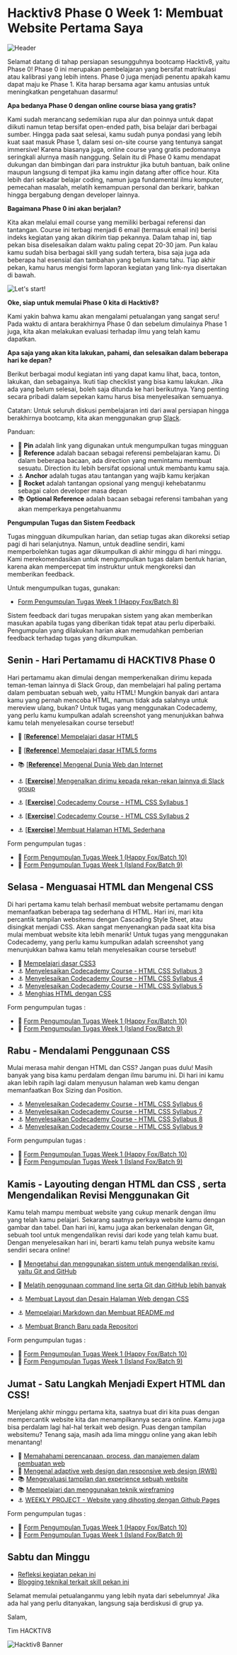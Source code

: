 # Hacktiv8 Phase 0 Week 1: Membuat Website Pertama Saya

![Header](assets/header-w1.jpg)

Selamat datang di tahap persiapan sesungguhnya bootcamp Hacktiv8, yaitu Phase 0! Phase 0 ini merupakan pembelajaran yang bersifat matrikulasi atau kalibrasi yang lebih intens. Phase 0 juga menjadi penentu apakah kamu dapat maju ke Phase 1. Kita harap bersama agar kamu antusias untuk meningkatkan pengetahuan dasarmu!

**Apa bedanya Phase 0 dengan online course biasa yang gratis?**

Kami sudah merancang sedemikian rupa alur dan poinnya untuk dapat diikuti namun tetap bersifat open-ended path, bisa belajar dari berbagai sumber. Hingga pada saat selesai, kamu sudah punya pondasi yang lebih kuat saat masuk Phase 1, dalam sesi on-site course yang tentunya sangat immersive! Karena biasanya juga, online course yang gratis pedomannya seringkali alurnya masih nanggung. Selain itu di Phase 0 kamu mendapat dukungan dan bimbingan dari para instruktur jika butuh bantuan, baik online maupun langsung di tempat jika kamu ingin datang after office hour. Kita lebih dari sekadar belajar coding, namun juga fundamental ilmu komputer, pemecahan masalah, melatih kemampuan personal dan berkarir, bahkan hingga bergabung dengan developer lainnya.

**Bagaimana Phase 0 ini akan berjalan?**

Kita akan melalui email course yang memiliki berbagai referensi dan tantangan. Course ini terbagi menjadi 6 email (termasuk email ini) berisi indeks kegiatan yang akan dikirim tiap pekannya. Dalam tahap ini, tiap pekan bisa diselesaikan dalam waktu paling cepat 20-30 jam. Pun kalau kamu sudah bisa berbagai skill yang sudah tertera, bisa saja juga ada beberapa hal esensial dan tambahan yang belum kamu tahu. Tiap akhir pekan, kamu harus mengisi form laporan kegiatan yang link-nya disertakan di bawah.

![Let's start!](assets/start.png)

**Oke, siap untuk memulai Phase 0 kita di Hacktiv8?**

Kami yakin bahwa kamu akan mengalami petualangan yang sangat seru! Pada waktu di antara berakhirnya Phase 0 dan sebelum dimulainya Phase 1 juga, kita akan melakukan evaluasi terhadap ilmu yang telah kamu dapatkan.

**Apa saja yang akan kita lakukan, pahami, dan selesaikan dalam beberapa hari ke depan?**

Berikut berbagai modul kegiatan inti yang dapat kamu lihat, baca, tonton, lakukan, dan sebagainya. Ikuti tiap checklist yang bisa kamu lakukan. Jika ada yang belum selesai, boleh saja ditunda ke hari berikutnya. Yang penting secara pribadi dalam sepekan kamu harus bisa menyelesaikan semuanya.

Catatan: Untuk seluruh diskusi pembelajaran inti dari awal persiapan hingga berakhirnya bootcamp, kita akan menggunakan grup [Slack](https://slack.com/).

Panduan:
- :pushpin: **Pin** adalah link yang digunakan untuk mengumpulkan tugas mingguan
- :notebook_with_decorative_cover: **Reference** adalah bacaan sebagai referensi pembelajaran kamu. Di dalam beberapa bacaan, ada direction yang memintamu membuat sesuatu. Direction itu lebih bersifat opsional untuk membantu kamu saja.
- :anchor: **Anchor** adalah tugas atau tantangan yang wajib kamu kerjakan
- :rocket: **Rocket** adalah tantangan opsional yang menguji kehebatanmu sebagai calon developer masa depan
- :books: **Optional Reference** adalah bacaan sebagai referensi tambahan yang akan memperkaya pengetahuanmu

**Pengumpulan Tugas dan Sistem Feedback**

Tugas mingguan dikumpulkan harian, dan setiap tugas akan dikoreksi setiap pagi di hari selanjutnya. Namun, untuk deadline sendiri, kami memperbolehkan tugas agar dikumpulkan di akhir minggu di hari minggu. Kami merekomendasikan untuk mengumpulkan tugas dalam bentuk harian, karena akan mempercepat tim instruktur untuk mengkoreksi dan memberikan feedback.

Untuk mengumpulkan tugas, gunakan:
- [Form Pengumpulan Tugas Week 1 (Happy Fox/Batch 8)](https://airtable.com/shrjeGiTE4tXSkkO8)

Sistem feedback dari tugas merupakan sistem yang akan memberikan masukan apabila tugas yang diberikan tidak tepat atau perlu diperbaiki. Pengumpulan yang dilakukan harian akan memudahkan pemberian feedback terhadap tugas yang dikumpulkan.

## Senin - Hari Pertamamu di HACKTIV8 Phase 0
Hari pertamamu akan dimulai dengan memperkenalkan dirimu kepada teman-teman lainnya di Slack Group, dan
membelajari hal paling pertama dalam pembuatan sebuah web, yaitu HTML! Mungkin banyak dari antara kamu
yang pernah mencoba HTML, namun tidak ada salahnya untuk mereview ulang, bukan? Untuk tugas yang menggunakan Codecademy, yang perlu kamu kumpulkan adalah screenshot yang menunjukkan bahwa kamu telah menyelesaikan course tersebut!


- :notebook_with_decorative_cover:
[[**Reference**] Mempelajari dasar HTML5](https://github.com/hacktiv8/phase-0-activities/blob/master/modules/html5-basics.md)
- :notebook_with_decorative_cover:
[[**Reference**] Mempelajari dasar HTML5 forms](https://github.com/hacktiv8/phase-0-activities/blob/master/modules/html5-forms-basics.md)
- :books:
[[**Reference**] Mengenal Dunia Web dan Internet](https://github.com/hacktiv8/phase-0-activities/blob/master/modules/internet-web.md)

- :anchor:
[[**Exercise**] Mengenalkan dirimu kepada rekan-rekan lainnya di Slack group](https://github.com/hacktiv8/phase-0-activities/blob/master/modules/introduce-yourself.md)
- :anchor:
[[**Exercise**] Codecademy Course - HTML CSS Syllabus 1](https://www.codecademy.com/learn/learn-html-css)
- :anchor:
[[**Exercise**] Codecademy Course - HTML CSS Syllabus 2](https://www.codecademy.com/learn/learn-html-css)
- :anchor:
[[**Exercise**] Membuat Halaman HTML Sederhana](modules/anchor-laman-web-pertamaku.md)

Form pengumpulan tugas :
- :pushpin: [Form Pengumpulan Tugas Week 1 (Happy Fox/Batch 10)](https://airtable.com/shr0WqXAUiXJh2j9e)
- :pushpin: [Form Pengumpulan Tugas Week 1 (Island Fox/Batch 9)](https://airtable.com/shrNVPQdGjNIR1FS8)

## Selasa - Menguasai HTML dan Mengenal CSS
Di hari pertama kamu telah berhasil membuat website pertamamu dengan memanfaatkan beberapa tag sederhana di HTML. Hari ini, mari kita percantik tampilan websitemu dengan Cascading Style Sheet, atau disingkat menjadi CSS. Akan sangat menyenangkan pada saat kita bisa mulai membuat website kita lebih menarik! Untuk tugas yang menggunakan Codecademy, yang perlu kamu kumpulkan adalah screenshot yang menunjukkan bahwa kamu telah menyelesaikan course tersebut!

- :notebook_with_decorative_cover:
[Mempelajari dasar CSS3](https://github.com/hacktiv8/phase-0-activities/blob/master/modules/css3-basics.md)
- :anchor:
[Menyelesaikan Codecademy Course - HTML CSS Syllabus 3](https://www.codecademy.com/learn/learn-html-css)
- :anchor:
[Menyelesaikan Codecademy Course - HTML CSS Syllabus 4](https://www.codecademy.com/learn/learn-html-css)
- :anchor:
[Menyelesaikan Codecademy Course - HTML CSS Syllabus 5](https://www.codecademy.com/learn/learn-html-css)
- :anchor:
[Menghias HTML dengan CSS](modules/anchor-css-selector-and-styling.md)

Form pengumpulan tugas :
- :pushpin: [Form Pengumpulan Tugas Week 1 (Happy Fox/Batch 10)](https://airtable.com/shr0WqXAUiXJh2j9e)
- :pushpin: [Form Pengumpulan Tugas Week 1 (Island Fox/Batch 9)](https://airtable.com/shrNVPQdGjNIR1FS8)


## Rabu - Mendalami Penggunaan CSS
Mulai merasa mahir dengan HTML dan CSS? Jangan puas dulu! Masih banyak yang bisa kamu perdalam dengan
ilmu barumu ini. Di hari ini kamu akan lebih rapih lagi dalam menyusun halaman web kamu dengan memanfaatkan
Box Sizing dan Position.

- :anchor:
[Menyelesaikan Codecademy Course - HTML CSS Syllabus 6](https://www.codecademy.com/learn/learn-html-css)
- :anchor:
[Menyelesaikan Codecademy Course - HTML CSS Syllabus 7](https://www.codecademy.com/learn/learn-html-css)
- :anchor:
[Menyelesaikan Codecademy Course - HTML CSS Syllabus 8](https://www.codecademy.com/learn/learn-html-css)
- :anchor:
[Menyelesaikan Codecademy Course - HTML CSS Syllabus 9](https://www.codecademy.com/learn/learn-html-css)

Form pengumpulan tugas :
- :pushpin: [Form Pengumpulan Tugas Week 1 (Happy Fox/Batch 10)](https://airtable.com/shr0WqXAUiXJh2j9e)
- :pushpin: [Form Pengumpulan Tugas Week 1 (Island Fox/Batch 9)](https://airtable.com/shrNVPQdGjNIR1FS8)

## Kamis - Layouting dengan HTML dan CSS , serta Mengendalikan Revisi Menggunakan Git
Kamu telah mampu membuat website yang cukup menarik dengan ilmu yang telah kamu pelajari. Sekarang saatnya
perkaya website kamu dengan gambar dan tabel. Dan hari ini, kamu juga akan berkenalan dengan Git, sebuah
tool untuk mengendalikan revisi dari kode yang telah kamu buat. Dengan menyelesaikan hari ini, berarti kamu
telah punya website kamu sendiri secara online!

- :notebook_with_decorative_cover:
[Mengetahui dan menggunakan sistem untuk mengendalikan revisi, yaitu Git and GitHub](https://github.com/hacktiv8/phase-0-activities/blob/master/modules/git-github-basics.md)
- :notebook_with_decorative_cover:
[Melatih penggunaan command line serta Git dan GitHub lebih banyak](https://github.com/hacktiv8/phase-0-activities/blob/master/modules/cli-git-github-practice.md)

- :anchor:
[Membuat Layout dan Desain Halaman Web dengan CSS](modules/anchor-css-layouting.md)
- :anchor:
[Mempelajari Markdown dan Membuat README.md](https://github.com/hacktiv8/phase-0-activities/blob/master/modules/markdown-anchor.md)
- :anchor:
[Membuat Branch Baru pada Repositori](https://github.com/hacktiv8/phase-0-activities/blob/master/modules/git-branch-anchor.md)

Form pengumpulan tugas :
- :pushpin: [Form Pengumpulan Tugas Week 1 (Happy Fox/Batch 10)](https://airtable.com/shr0WqXAUiXJh2j9e)
- :pushpin: [Form Pengumpulan Tugas Week 1 (Island Fox/Batch 9)](https://airtable.com/shrNVPQdGjNIR1FS8)

## Jumat - Satu Langkah Menjadi Expert HTML dan CSS!
Menjelang akhir minggu pertama kita, saatnya buat diri kita puas dengan mempercantik website kita dan
menampilkannya secara online. Kamu juga bisa perdalam lagi hal-hal terkait web design. Puas dengan tampilan websitemu? Tenang saja, masih ada lima minggu online yang akan lebih menantang!


- :notebook_with_decorative_cover:
[Memahahami perencanaan, process, dan manajemen dalam pembuatan web](https://github.com/hacktiv8/phase-0-activities/blob/master/modules/web-dev-process.md)
- :notebook_with_decorative_cover:
[Mengenal adaptive web design dan responsive web design (RWB)](https://github.com/hacktiv8/phase-0-activities/blob/master/modules/web-design.md)
- :books:
[Mengevaluasi tampilan dan experience sebuah website](https://github.com/hacktiv8/phase-0-activities/blob/master/modules/web-evaluation.md)
- :books:
[Mempelajari dan menggunakan teknik wireframing](https://github.com/hacktiv8/phase-0-activities/blob/master/modules/wireframing.md)
- :anchor:
[WEEKLY PROJECT - Website yang dihosting dengan Github Pages](https://github.com/hacktiv8/phase-0-activities/blob/master/modules/github-pages-rev.md)

Form pengumpulan tugas :
- :pushpin: [Form Pengumpulan Tugas Week 1 (Happy Fox/Batch 10)](https://airtable.com/shr0WqXAUiXJh2j9e)
- :pushpin: [Form Pengumpulan Tugas Week 1 (Island Fox/Batch 9)](https://airtable.com/shrNVPQdGjNIR1FS8)


## Sabtu dan Minggu

-  [Refleksi kegiatan pekan ini](https://github.com/hacktiv8/phase-0-activities/blob/master/modules/reflection.md)
-  [Blogging teknikal terkait skill pekan ini](https://github.com/hacktiv8/phase-0-activities/blob/master/modules/blog.md)

Selamat memulai petualanganmu yang lebih nyata dari sebelumnya! Jika ada hal yang perlu ditanyakan, langsung saja berdiskusi di grup ya.

Salam,

Tim HACKTIV8

![Hacktiv8 Banner](assets/banner.png)
